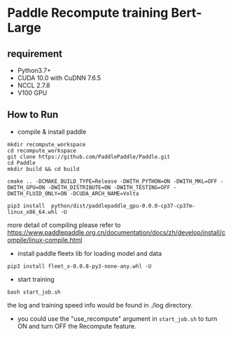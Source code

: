 
# Paddle Recompute training Bert-Large 

## requirement
 * Python3.7+
 * CUDA 10.0 with CuDNN 7.6.5
 * NCCL 2.7.8 
 * V100 GPU


## How to Run
* compile & install paddle

```
mkdir recompute_workspace
cd recompute_workspace
git clone https://github.com/PaddlePaddle/Paddle.git
cd Paddle
mkdir build && cd build

cmake .. -DCMAKE_BUILD_TYPE=Release -DWITH_PYTHON=ON -DWITH_MKL=OFF -DWITH_GPU=ON -DWITH_DISTRIBUTE=ON -DWITH_TESTING=OFF -DWITH_FLUID_ONLY=ON -DCUDA_ARCH_NAME=Volta

pip3 install  python/dist/paddlepaddle_gpu-0.0.0-cp37-cp37m-linux_x86_64.whl -U
```

more detail of compiling please refer to https://www.paddlepaddle.org.cn/documentation/docs/zh/develop/install/compile/linux-compile.html


* install paddle fleetx lib for loading model and data

```
pip3 install fleet_x-0.0.8-py3-none-any.whl -U
```

* start training

```
bash start_job.sh
```

the log and training speed info would be found in ./log directory.

  * you could use the "use_recompute" argument in `start_job.sh` to turn ON and turn OFF the Recompute feature.

